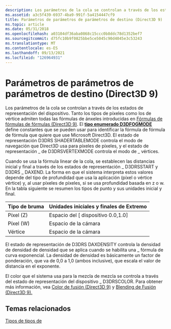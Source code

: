 ```yaml
---
description: Los parámetros de la cola se controlan a través de los estados de representación del dispositivo.
ms.assetid: a3c5f439-6937-4ba9-991f-5a4154447cf9
title: Parámetros de parámetros de parámetros de destino (Direct3D 9)
ms.topic: article
ms.date: 05/31/2018
ms.openlocfilehash: a03104df36aba0868c15ccc0b8ddc78d1352bef7
ms.sourcegitcommit: d75fc10b9f0825bbe5ce5045c90d4045e3c53243
ms.translationtype: MT
ms.contentlocale: es-ES
ms.lasthandoff: 09/13/2021
ms.locfileid: "126964931"
---
```

# <a name="fog-parameters-direct3d-9"></a>Parámetros de parámetros de parámetros de destino (Direct3D 9)

Los parámetros de la cola se controlan a través de los estados de representación del dispositivo. Tanto los tipos de píxeles como los de vértice admiten todas las fórmulas de ánxeles introducidas en [Fórmulas de fórmulas de fórmulas (Direct3D 9)](fog-formulas.md). El [**tipo enumerado D3DFOGMODE**](./d3dfogmode.md) define constantes que se pueden usar para identificar la fórmula de fórmula de fórmula que quiere que use Microsoft Direct3D. El estado de representación D3DRS SHADERTABLEMODE controla el modo de navegación que Direct3D usa para píxeles de píxeles, y el estado de representación \_ de D3DRSVERTEXMODE controla el modo de \_ vértices.

Cuando se usa la fórmula linear de la cola, se establecen las distancias inicial y final a través de los estados de representación \_ D3DRSSTART y D3DRS \_ DAXEND. La forma en que el sistema interpreta estos valores depende del tipo de profundidad que usa la aplicación (píxel o vértice vértice) y, al usar píxeles de píxeles, si se usa profundidad basada en z o w. En la tabla siguiente se resumen los tipos de punto y sus unidades inicial y final.



| Tipo de bruma  | Unidades iniciales y finales de Extremo      |
|-----------|--------------------------|
| Píxel (Z) | Espacio del \[ dispositivo 0.0,1.0\] |
| Píxel (W) | Espacio de la cámara             |
| Vértice    | Espacio de la cámara             |



 

El estado de representación de D3DRS DAXDENSITY controla la densidad de densidad de densidad que se aplica cuando se habilita una \_ fórmula de curva exponencial. La densidad de densidad es básicamente un factor de ponderación, que va de 0,0 a 1,0 (ambos inclusive), que escala el valor de distancia en el exponente.

El color que el sistema usa para la mezcla de mezcla se controla a través del estado de representación del dispositivo \_ D3DRSCOLOR. Para obtener más información, vea [Color de fusión (Direct3D 9)](fog-color.md) y [Blending de Fusión (Direct3D 9).](fog-blending.md)

## <a name="related-topics"></a>Temas relacionados

<dl> <dt>

[Tipos de tipos de](fog-types.md)
</dt> </dl>

 

 
